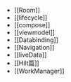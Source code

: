 - [[Room]]
- [[lifecycle]]
- [[compose]]
- [[viewmodel]]
- [[Databinding]]
- [[Navigation]]
- [[liveData]]
- [[Hilt篇]]
- [[WorkManager]]
